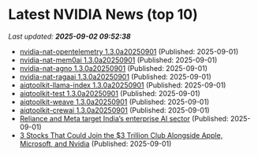 # Latest NVIDIA News (top 10)
_Last updated: **2025-09-02 09:52:38**_

- [nvidia-nat-opentelemetry 1.3.0a20250901](https://pypi.org/project/nvidia-nat-opentelemetry/1.3.0a20250901/) (Published: 2025-09-01)
- [nvidia-nat-mem0ai 1.3.0a20250901](https://pypi.org/project/nvidia-nat-mem0ai/1.3.0a20250901/) (Published: 2025-09-01)
- [nvidia-nat-agno 1.3.0a20250901](https://pypi.org/project/nvidia-nat-agno/1.3.0a20250901/) (Published: 2025-09-01)
- [nvidia-nat-ragaai 1.3.0a20250901](https://pypi.org/project/nvidia-nat-ragaai/1.3.0a20250901/) (Published: 2025-09-01)
- [aiqtoolkit-llama-index 1.3.0a20250901](https://pypi.org/project/aiqtoolkit-llama-index/1.3.0a20250901/) (Published: 2025-09-01)
- [aiqtoolkit-test 1.3.0a20250901](https://pypi.org/project/aiqtoolkit-test/1.3.0a20250901/) (Published: 2025-09-01)
- [aiqtoolkit-weave 1.3.0a20250901](https://pypi.org/project/aiqtoolkit-weave/1.3.0a20250901/) (Published: 2025-09-01)
- [aiqtoolkit-crewai 1.3.0a20250901](https://pypi.org/project/aiqtoolkit-crewai/1.3.0a20250901/) (Published: 2025-09-01)
- [Reliance and Meta target India’s enterprise AI sector](https://www.telecomtv.com/content/telcos-and-ai-channel/reliance-and-meta-target-india-s-enterprise-ai-sector-53726/) (Published: 2025-09-01)
- [3 Stocks That Could Join the $3 Trillion Club Alongside Apple, Microsoft, and Nvidia](https://biztoc.com/x/5c7d77ea27ed6bb8) (Published: 2025-09-01)

